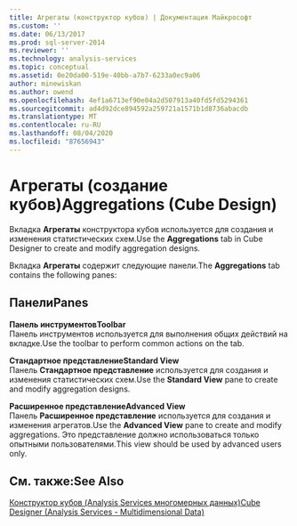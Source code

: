 ```yaml
---
title: Агрегаты (конструктор кубов) | Документация Майкрософт
ms.custom: ''
ms.date: 06/13/2017
ms.prod: sql-server-2014
ms.reviewer: ''
ms.technology: analysis-services
ms.topic: conceptual
ms.assetid: 0e20da00-519e-40bb-a7b7-6233a0ec9a06
author: minewiskan
ms.author: owend
ms.openlocfilehash: 4ef1a6713ef90e04a2d507913a40fd5fd5294361
ms.sourcegitcommit: ad4d92dce894592a259721a1571b1d8736abacdb
ms.translationtype: MT
ms.contentlocale: ru-RU
ms.lasthandoff: 08/04/2020
ms.locfileid: "87656943"
---
```

# <a name="aggregations-cube-design"></a><span data-ttu-id="eb376-102">Агрегаты (создание кубов)</span><span class="sxs-lookup"><span data-stu-id="eb376-102">Aggregations (Cube Design)</span></span>
  <span data-ttu-id="eb376-103">Вкладка **Агрегаты** конструктора кубов используется для создания и изменения статистических схем.</span><span class="sxs-lookup"><span data-stu-id="eb376-103">Use the **Aggregations** tab in Cube Designer to create and modify aggregation designs.</span></span>  
  
 <span data-ttu-id="eb376-104">Вкладка **Агрегаты** содержит следующие панели.</span><span class="sxs-lookup"><span data-stu-id="eb376-104">The **Aggregations** tab contains the following panes:</span></span>  
  
## <a name="panes"></a><span data-ttu-id="eb376-105">Панели</span><span class="sxs-lookup"><span data-stu-id="eb376-105">Panes</span></span>  
 <span data-ttu-id="eb376-106">**Панель инструментов**</span><span class="sxs-lookup"><span data-stu-id="eb376-106">**Toolbar**</span></span>  
 <span data-ttu-id="eb376-107">Панель инструментов используется для выполнения общих действий на вкладке.</span><span class="sxs-lookup"><span data-stu-id="eb376-107">Use the toolbar to perform common actions on the tab.</span></span>  
  
 <span data-ttu-id="eb376-108">**Стандартное представление**</span><span class="sxs-lookup"><span data-stu-id="eb376-108">**Standard View**</span></span>  
 <span data-ttu-id="eb376-109">Панель **Стандартное представление** используется для создания и изменения статистических схем.</span><span class="sxs-lookup"><span data-stu-id="eb376-109">Use the **Standard View** pane to create and modify aggregation designs.</span></span>  
  
 <span data-ttu-id="eb376-110">**Расширенное представление**</span><span class="sxs-lookup"><span data-stu-id="eb376-110">**Advanced View**</span></span>  
 <span data-ttu-id="eb376-111">Панель **Расширенное представление** используется для создания и изменения агрегатов.</span><span class="sxs-lookup"><span data-stu-id="eb376-111">Use the **Advanced View** pane to create and modify aggregations.</span></span> <span data-ttu-id="eb376-112">Это представление должно использоваться только опытными пользователями.</span><span class="sxs-lookup"><span data-stu-id="eb376-112">This view should be used by advanced users only.</span></span>  
  
## <a name="see-also"></a><span data-ttu-id="eb376-113">См. также:</span><span class="sxs-lookup"><span data-stu-id="eb376-113">See Also</span></span>  
 [<span data-ttu-id="eb376-114">Конструктор кубов &#40;Analysis Services многомерных данных&#41;</span><span class="sxs-lookup"><span data-stu-id="eb376-114">Cube Designer &#40;Analysis Services - Multidimensional Data&#41;</span></span>](cube-designer-analysis-services-multidimensional-data.md)  
  
  
